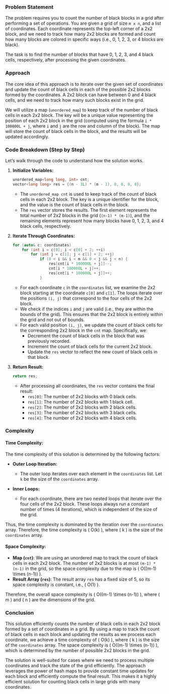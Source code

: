 ### Problem Statement

The problem requires you to count the number of black blocks in a grid after performing a set of operations. You are given a grid of size `m x n`, and a list of coordinates. Each coordinate represents the top-left corner of a 2x2 block, and we need to track how many 2x2 blocks are formed and count how many blocks are colored in specific ways (i.e., 0, 1, 2, 3, or 4 blocks are black).

The task is to find the number of blocks that have 0, 1, 2, 3, and 4 black cells, respectively, after processing the given coordinates.

### Approach

The core idea of this approach is to iterate over the given set of coordinates and update the count of black cells in each of the possible 2x2 blocks formed by the coordinates. A 2x2 block can have between 0 and 4 black cells, and we need to track how many such blocks exist in the grid.

We will utilize a map (`unordered_map`) to keep track of the number of black cells in each 2x2 block. The key will be a unique value representing the position of each 2x2 block in the grid (computed using the formula `i * 100000L + j`, where `i` and `j` are the row and column of the block). The map will store the count of black cells in the block, and the results will be updated accordingly.

### Code Breakdown (Step by Step)

Let’s walk through the code to understand how the solution works.

1. **Initialize Variables:**
   ```cpp
   unordered_map<long long, int> cnt;
   vector<long long> res = {(n - 1L) * (m - 1), 0, 0, 0, 0};
   ```
   - The `unordered_map cnt` is used to keep track of the count of black cells in each 2x2 block. The key is a unique identifier for the block, and the value is the count of black cells in the block.
   - The `res` vector stores the results. The first element represents the total number of 2x2 blocks in the grid (`(n-1) * (m-1)`), and the remaining elements represent how many blocks have 0, 1, 2, 3, and 4 black cells, respectively.

2. **Iterate Through Coordinates:**
   ```cpp
   for (auto& c: coordinates)
       for (int i = c[0]; i < c[0] + 2; ++i)
           for (int j = c[1]; j < c[1] + 2; ++j)
               if (0 < i && i < m && 0 < j && j < n) {
                   res[cnt[i * 100000L + j]]--;
                   cnt[i * 100000L + j]++;
                   res[cnt[i * 100000L + j]]++;
               }
   ```
   - For each coordinate `c` in the `coordinates` list, we examine the 2x2 block starting at the coordinate `c[0]` and `c[1]`. The loops iterate over the positions `(i, j)` that correspond to the four cells of the 2x2 block.
   - We check if the indices `i` and `j` are valid (i.e., they are within the bounds of the grid). This ensures that the 2x2 block is entirely within the grid and not out of bounds.
   - For each valid position `(i, j)`, we update the count of black cells for the corresponding 2x2 block in the `cnt` map. Specifically, we:
     - Decrement the count of black cells in the block that was previously recorded.
     - Increment the count of black cells for the current 2x2 block.
     - Update the `res` vector to reflect the new count of black cells in that block.

3. **Return Result:**
   ```cpp
   return res;
   ```
   - After processing all coordinates, the `res` vector contains the final result:
     - `res[0]`: The number of 2x2 blocks with 0 black cells.
     - `res[1]`: The number of 2x2 blocks with 1 black cell.
     - `res[2]`: The number of 2x2 blocks with 2 black cells.
     - `res[3]`: The number of 2x2 blocks with 3 black cells.
     - `res[4]`: The number of 2x2 blocks with 4 black cells.

### Complexity

#### Time Complexity:
The time complexity of this solution is determined by the following factors:
- **Outer Loop Iteration:**
  - The outer loop iterates over each element in the `coordinates` list. Let `k` be the size of the `coordinates` array.
  
- **Inner Loops:**
  - For each coordinate, there are two nested loops that iterate over the four cells of the 2x2 block. These loops always run a constant number of times (4 iterations), which is independent of the size of the grid.

Thus, the time complexity is dominated by the iteration over the `coordinates` array. Therefore, the time complexity is \( O(k) \), where \( k \) is the size of the `coordinates` array.

#### Space Complexity:
- **Map (`cnt`)**: We are using an unordered map to track the count of black cells in each 2x2 block. The number of 2x2 blocks is at most `(m-1) * (n-1)` in the grid, so the space complexity due to the map is \( O((m-1) \times (n-1)) \).
- **Result Array (`res`)**: The result array `res` has a fixed size of 5, so its space complexity is constant, i.e., \( O(1) \).

Therefore, the overall space complexity is \( O((m-1) \times (n-1)) \), where \( m \) and \( n \) are the dimensions of the grid.

### Conclusion

This solution efficiently counts the number of black cells in each 2x2 block formed by a set of coordinates in a grid. By using a map to track the count of black cells in each block and updating the results as we process each coordinate, we achieve a time complexity of \( O(k) \), where \( k \) is the size of the `coordinates` array. The space complexity is \( O((m-1) \times (n-1)) \), which is determined by the number of possible 2x2 blocks in the grid.

The solution is well-suited for cases where we need to process multiple coordinates and track the state of the grid efficiently. The approach leverages the power of hash maps to provide constant time updates for each block and efficiently compute the final result. This makes it a highly efficient solution for counting black cells in large grids with many coordinates.